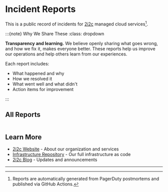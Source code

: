 # Incident Reports

This is a public record of incidents for [2i2c](https://2i2c.org) managed cloud services[^1].

[^1]: Reports are automatically generated from PagerDuty postmortems and published via GitHub Actions.

:::{note} Why We Share These
:class: dropdown

**Transparency and learning.** We believe openly sharing what goes wrong, and how we fix it, makes everyone better. These reports help us improve our operations and help others learn from our experiences.

Each report includes:
- What happened and why
- How we resolved it
- What went well and what didn't
- Action items for improvement

:::

## All Reports

```{include} report/report-table.txt
```

## Learn More

- [2i2c Website](https://2i2c.org) - About our organization and services
- [Infrastructure Repository](https://github.com/2i2c-org/infrastructure) - Our full infrastructure as code
- [2i2c Blog](https://2i2c.org/blog/) - Updates and announcements

---

